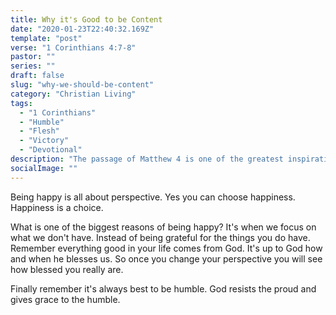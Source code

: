 ```yaml
---
title: Why it's Good to be Content
date: "2020-01-23T22:40:32.169Z"
template: "post"
verse: "1 Corinthians 4:7-8"
pastor: ""
series: ""
draft: false
slug: "why-we-should-be-content"
category: "Christian Living"
tags:
  - "1 Corinthians"
  - "Humble"
  - "Flesh"
  - "Victory"
  - "Devotional"
description: "The passage of Matthew 4 is one of the greatest inspirational messages. It's a clear example of how we can overcome any trial in life."
socialImage: ""
---
```



Being happy is all about perspective. Yes you can choose happiness. Happiness is a choice.

What is one of the biggest reasons of being happy? It's when we focus on what we don't have. Instead of being grateful for the things you do have. Remember everything good in your life comes from God. It's up to God how and when he blesses us. So once you change your perspective you will see how blessed you really are. 

Finally remember it's always best to be humble. God resists the proud and gives grace to the humble.                           
